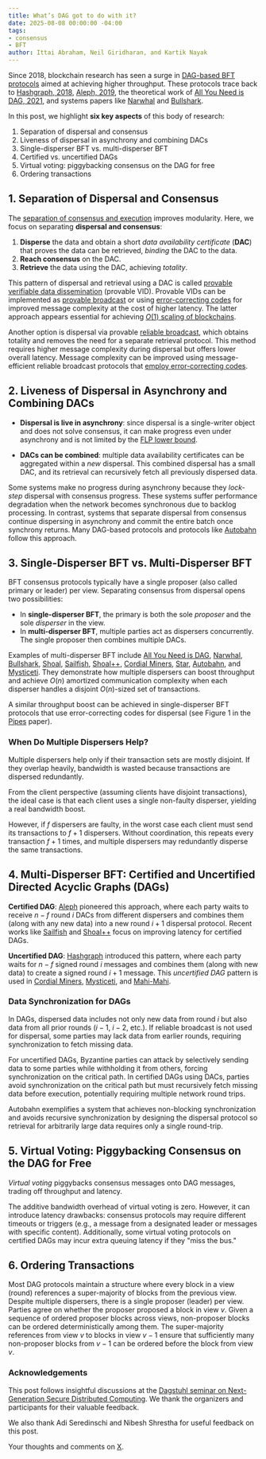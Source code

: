 ```yaml
---
title: What’s DAG got to do with it?
date: 2025-08-08 00:00:00 -04:00
tags:
- consensus
- BFT
author: Ittai Abraham, Neil Giridharan, and Kartik Nayak
---
```


Since 2018, blockchain research has seen a surge in [DAG-based BFT protocols](https://decentralizedthoughts.github.io/2022-06-28-DAG-meets-BFT/) aimed at achieving higher throughput. These protocols trace back to [Hashgraph, 2018](https://files.hedera.com/hh_whitepaper_v2.2-20230918.pdf?), [Aleph, 2019](https://arxiv.org/abs/1908.05156), the theoretical work of [All You Need is DAG, 2021](https://arxiv.org/abs/2102.08325), and systems papers like [Narwhal](https://arxiv.org/abs/2105.11827) and [Bullshark](https://arxiv.org/abs/2201.05677).

In this post, we highlight **six key aspects** of this body of research:

1. Separation of dispersal and consensus  
2. Liveness of dispersal in asynchrony and combining DACs  
3. Single-disperser BFT vs. multi-disperser BFT  
4. Certified vs. uncertified DAGs  
5. Virtual voting: piggybacking consensus on the DAG for free  
6. Ordering transactions  

## 1. Separation of Dispersal and Consensus

The [separation of consensus and execution](https://www.cs.rochester.edu/meetings/sosp2003/papers/p195-yin.pdf) improves modularity. Here, we focus on separating **dispersal and consensus**: 

1. **Disperse** the data and obtain a short *data availability certificate* (**DAC**) that proves the data can be retrieved, *binding* the DAC to the data.  
2. **Reach consensus** on the DAC.  
3. **Retrieve** the data using the DAC, achieving *totality*.  

This pattern of dispersal and retrieval using a DAC is called [provable verifiable data dissemination](https://decentralizedthoughts.github.io/2024-08-08-vid/) (provable VID). Provable VIDs can be implemented as [provable broadcast](https://decentralizedthoughts.github.io/2022-09-10-provable-broadcast/) or using [error-correcting codes](https://eprint.iacr.org/2020/842) for improved message complexity at the cost of higher latency. The latter approach appears essential for achieving [$O(1)$ scaling of blockchains](https://decentralizedthoughts.github.io/2023-09-30-scaling/).

Another option is dispersal via provable [reliable broadcast](https://decentralizedthoughts.github.io/2020-09-19-living-with-asynchrony-brachas-reliable-broadcast/), which obtains totality and removes the need for a separate retrieval protocol. This method requires higher message complexity during dispersal but offers lower overall latency. Message complexity can be improved using message-efficient reliable broadcast protocols that [employ error-correcting codes](https://drops.dagstuhl.de/storage/00lipics/lipics-vol179-disc2020/LIPIcs.DISC.2020.28/LIPIcs.DISC.2020.28.pdf).

## 2. Liveness of Dispersal in Asynchrony and Combining DACs

* **Dispersal is live in asynchrony**: since dispersal is a single-writer object and does not solve consensus, it can make progress even under asynchrony and is not limited by the [FLP lower bound](https://decentralizedthoughts.github.io/2019-12-15-asynchrony-uncommitted-lower-bound/).

* **DACs can be combined**: multiple data availability certificates can be aggregated within a *new* dispersal. This combined dispersal has a small DAC, and its retrieval can recursively fetch all previously dispersed data.

Some systems make no progress during asynchrony because they *lock-step* dispersal with consensus progress. These systems suffer performance degradation when the network becomes synchronous due to backlog processing. In contrast, systems that separate dispersal from consensus continue dispersing in asynchrony and commit the entire batch once synchrony returns. Many DAG-based protocols and protocols like [Autobahn](https://arxiv.org/abs/2401.10369) follow this approach.

## 3. Single-Disperser BFT vs. Multi-Disperser BFT

BFT consensus protocols typically have a single proposer (also called primary or leader) per view. Separating consensus from dispersal opens two possibilities:

* In **single-disperser BFT**, the primary is both the sole *proposer* and the sole *disperser* in the view.  
* In **multi-disperser BFT**, multiple parties act as dispersers concurrently. The single proposer then combines multiple DACs.

Examples of multi-disperser BFT include [All You Need is DAG](https://arxiv.org/pdf/2102.08325), [Narwhal](https://arxiv.org/abs/2105.11827), [Bullshark](https://arxiv.org/abs/2201.05677), [Shoal](https://arxiv.org/abs/2306.03058), [Sailfish](https://decentralizedthoughts.github.io/2024-05-23-sailfish/), [Shoal++](https://decentralizedthoughts.github.io/2024-06-12-shoalpp/), [Cordial Miners](https://arxiv.org/abs/2205.09174), [Star](https://eprint.iacr.org/2022/625), [Autobahn](https://arxiv.org/abs/2401.10369), and [Mysticeti](https://arxiv.org/pdf/2310.14821). They demonstrate how multiple dispersers can boost throughput and achieve $O(n)$ amortized communication complexity when each disperser handles a disjoint $O(n)$-sized set of transactions.

A similar throughput boost can be achieved in single-disperser BFT protocols that use error-correcting codes for dispersal (see Figure 1 in the [Pipes](https://eprint.iacr.org/2025/1116.pdf) paper).

### When Do Multiple Dispersers Help?

Multiple dispersers help only if their transaction sets are mostly disjoint. If they overlap heavily, bandwidth is wasted because transactions are dispersed redundantly.

From the client perspective (assuming clients have disjoint transactions), the ideal case is that each client uses a single non-faulty disperser, yielding a real bandwidth boost.

However, if $f$ dispersers are faulty, in the worst case each client must send its transactions to $f+1$ dispersers. Without coordination, this repeats every transaction $f+1$ times, and multiple dispersers may redundantly disperse the same transactions.

## 4. Multi-Disperser BFT: Certified and Uncertified Directed Acyclic Graphs (DAGs)

**Certified DAG**: [Aleph](https://arxiv.org/abs/1908.05156) pioneered this approach, where each party waits to receive $n-f$ round $i$ DACs from different dispersers and combines them (along with any new data) into a new round $i+1$ dispersal protocol. Recent works like [Sailfish](https://decentralizedthoughts.github.io/2024-05-23-sailfish/) and [Shoal++](https://decentralizedthoughts.github.io/2024-06-12-shoalpp/) focus on improving latency for certified DAGs.

**Uncertified DAG**: [Hashgraph](https://www.swirlds.com/downloads/SWIRLDS-TR-2016-01.pdf) introduced this pattern, where each party waits for $n-f$ signed round $i$ messages and combines them (along with new data) to create a signed round $i+1$ message. This *uncertified DAG* pattern is used in [Cordial Miners](https://arxiv.org/abs/2205.09174), [Mysticeti](https://arxiv.org/pdf/2310.14821), and [Mahi-Mahi](https://arxiv.org/pdf/2410.08670).

### Data Synchronization for DAGs

In DAGs, dispersed data includes not only new data from round $i$ but also data from all prior rounds ($i-1$, $i-2$, etc.). If reliable broadcast is not used for dispersal, some parties may lack data from earlier rounds, requiring synchronization to fetch missing data.

For uncertified DAGs, Byzantine parties can attack by selectively sending data to some parties while withholding it from others, forcing synchronization on the critical path. In certified DAGs using DACs, parties avoid synchronization on the critical path but must recursively fetch missing data before execution, potentially requiring multiple network round trips.

Autobahn exemplifies a system that achieves non-blocking synchronization and avoids recursive synchronization by designing the dispersal protocol so retrieval for arbitrarily large data requires only a single round-trip.

## 5. Virtual Voting: Piggybacking Consensus on the DAG for Free

*Virtual voting* piggybacks consensus messages onto DAG messages, trading off throughput and latency.

The additive bandwidth overhead of virtual voting is zero. However, it can introduce latency drawbacks: consensus protocols may require different timeouts or triggers (e.g., a message from a designated leader or messages with specific content). Additionally, some virtual voting protocols on certified DAGs may incur extra queuing latency if they "miss the bus."

## 6. Ordering Transactions

Most DAG protocols maintain a structure where every block in a view (round) references a super-majority of blocks from the previous view. Despite multiple dispersers, there is a single proposer (leader) per view. Parties agree on whether the proposer proposed a block in view $v$. Given a sequence of ordered proposer blocks across views, non-proposer blocks can be ordered deterministically among them. The super-majority references from view $v$ to blocks in view $v-1$ ensure that sufficiently many non-proposer blocks from $v-1$ can be ordered before the block from view $v$.

### Acknowledgements

This post follows insightful discussions at the [Dagstuhl seminar on Next-Generation Secure Distributed Computing](https://www.dagstuhl.de/seminars/seminar-calendar/seminar-details/24362). We thank the organizers and participants for their valuable feedback.

We also thank Adi Seredinschi and Nibesh Shrestha for useful feedback on this post.

Your thoughts and comments on [X](https://x.com/ittaia/status/1953865132724912580).
